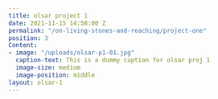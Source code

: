 ```yaml
---
title: olsar project 1
date: 2021-11-15 14:58:00 Z
permalink: "/on-living-stones-and-reaching/project-one"
position: 3
Content:
- image: "/uploads/olsar-p1-01.jpg"
  caption-text: This is a dummy caption for olsar proj 1
  image-size: medium
  image-position: middle
layout: olsar-1
---
```


